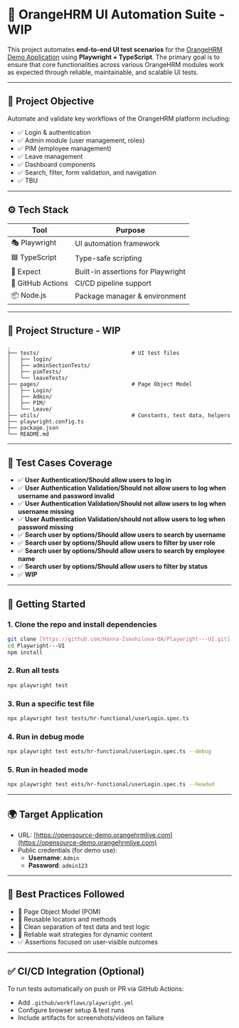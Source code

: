 # 🧪 OrangeHRM UI Automation Suite - WIP

This project automates **end-to-end UI test scenarios** for the [OrangeHRM Demo Application](https://opensource-demo.orangehrmlive.com) using **Playwright + TypeScript**. The primary goal is to ensure that core functionalities across various OrangeHRM modules work as expected through reliable, maintainable, and scalable UI tests.

---

## 🚀 Project Objective

Automate and validate key workflows of the OrangeHRM platform including:

- ✅ Login & authentication
- ✅ Admin module (user management, roles)
- ✅ PIM (employee management)
- ✅ Leave management
- ✅ Dashboard components
- ✅ Search, filter, form validation, and navigation
- ✅ TBU


---

## ⚙️ Tech Stack

| Tool         | Purpose                            |
|--------------|------------------------------------|
| 🎭 Playwright | UI automation framework            |
| 🟦 TypeScript | Type-safe scripting                |
| 🧪 Expect     | Built-in assertions for Playwright |
| 🐙 GitHub Actions | CI/CD pipeline support           |
| 📦 Node.js   | Package manager & environment      |

---

## 📁 Project Structure - WIP

```
.
├── tests/                             # UI test files
│   ├── login/
│   ├── adminSectionTests/
│   ├── pimTests/
│   └── leaveTests/
├── pages/                             # Page Object Model
│   ├── Login/
│   ├── Admin/
│   ├── PIM/
│   └── Leave/
├── utils/                             # Constants, test data, helpers
├── playwright.config.ts
├── package.json
└── README.md
```

---

## 🧪 Test Cases Coverage

- ✅ **User Authentication/Should allow users to log in**
- ✅ **User Authentication Validation/Should not allow users to log when username and password invalid**
- ✅ **User Authentication Validation/Should not allow users to log when username missing**
- ✅ **User Authentication Validation/should not allow users to log when password missing**
- ✅ **Search user by options/Should allow users to search by username**
- ✅ **Search user by options/Should allow users to filter by user role**
- ✅ **Search user by options/Should allow users to search by employee name**
- ✅ **Search user by options/Should allow users to filter by status**
- ✅ **WIP**


---

## 🔧 Getting Started

### 1. Clone the repo and install dependencies

```bash
git clone [https://github.com/Hanna-Ismahilova-QA/Playwright---UI.git]
cd Playwright---UI
npm install
```

### 2. Run all tests

```bash
npx playwright test
```

### 3. Run a specific test file

```bash
npx playwright test tests/hr-functional/userLogin.spec.ts
```

### 4. Run in debug mode

```bash
npx playwright test ests/hr-functional/userLogin.spec.ts --debug
```

### 5. Run in headed mode

```bash
npx playwright test ests/hr-functional/userLogin.spec.ts --headed
```

---

## 🌍 Target Application

- URL: [https://opensource-demo.orangehrmlive.com](https://opensource-demo.orangehrmlive.com)
- Public credentials (for demo use):
  - **Username**: `Admin`
  - **Password**: `admin123`

---

## 📌 Best Practices Followed

- 🧱 Page Object Model (POM)
- 🔄 Reusable locators and methods
- 🧼 Clean separation of test data and test logic
- 🧪 Reliable wait strategies for dynamic content
- ✅ Assertions focused on user-visible outcomes

---

## ✅ CI/CD Integration (Optional)

To run tests automatically on push or PR via GitHub Actions:

- Add `.github/workflows/playwright.yml`
- Configure browser setup & test runs
- Include artifacts for screenshots/videos on failure
